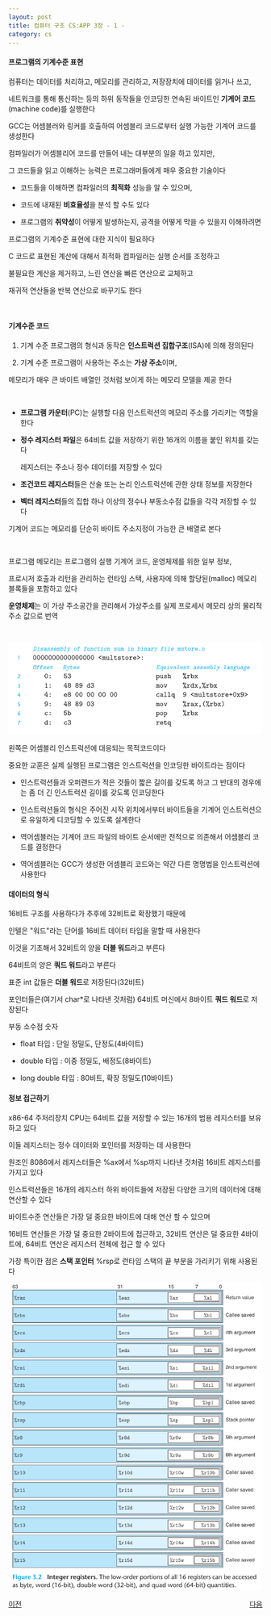 ```yaml
---
layout: post
title: 컴퓨터 구조 CS:APP 3장 - 1 -
category: cs
---
```


#### 프로그램의 기계수준 표현

컴퓨터는 데이터를 처리하고, 메모리를 관리하고, 저장장치에 데이터를 읽거나 쓰고,

네트워크를 통해 통신하는 등의 하위 동작들을 인코딩한 연속된 바이트인 **기계어 코드**(machine code)를 실행한다

GCC는 어셈블러와 링커를 호출하여 어셈블리 코드로부터 실행 가능한 기계어 코드를 생성한다

컴파일러가 어셈블리어 코드를 만들어 내는 대부분의 일을 하고 있지만,

그 코드들을 읽고 이해하는 능력은 프로그래머들에게 매우 중요한 기술이다

- 코드들을 이해하면 컴파일러의 **최적화** 성능을 알 수 있으며,

- 코드에 내재된 **비효율성**을 분석 할 수도 있다

- 프로그램의 **취약성**이 어떻게 발생하는지, 공격을 어떻게 막을 수 있을지 이해하려면

프로그램의 기계수준 표현에 대한 지식이 필요하다

C 코드로 표현된 계산에 대해서 최적화 컴파일러는 실행 순서를 조정하고

불필요한 계산을 제거하고, 느린 연산을 빠른 연산으로 교체하고

재귀적 연산들을 반복 연산으로 바꾸기도 한다

&nbsp;

#### 기계수준 코드

1. 기계 수준 프로그램의 형식과 동작은 **인스트럭션 집합구조**(ISA)에 의해 정의된다

2. 기계 수준 프로그램이 사용하는 주소는 **가상 주소**이며,

메모리가 매우 큰 바이트 배열인 것처럼 보이게 하는 메모리 모델을 제공 한다

&nbsp;

- **프로그램 카운터**(PC)는 실행할 다음 인스트럭션의 메모리 주소를 가리키는 역할을 한다

- **정수 레지스터 파일**은 64비트 값을 저장하기 위한 16개의 이름을 붙인 위치를 갖는다

  레지스터는 주소나 정수 데이터를 저장할 수 있다

- **조건코드 레지스터**들은 산술 또는 논리 인스트럭션에 관한 상태 정보를 저장한다

- **벡터 레지스터**들의 집합 하나 이상의 정수나 부동소수점 값들을 각각 저장할 수 있다

기계어 코드는 메모리를 단순히 바이트 주소지정이 가능한 큰 배열로 본다

&nbsp;

프로그램 메모리는 프로그램의 실행 기계어 코드, 운영체제를 위한 일부 정보,

프로시저 호출과 리턴을 관리하는 런타임 스택, 사용자에 의해 할당된(malloc) 메모리 블록들을 포함하고 있다

**운영체제**는 이 가상 주소공간을 관리해서 가상주소를 실제 프로세서 메모리 상의 물리적 주소 값으로 번역

&nbsp;

![목적코드와 어셈블리어](/assets/images/cs/cs-app/cs-app-03-01-01.png)

왼쪽은 어셈블리 인스트럭션에 대응되는 목적코드이다

중요한 교훈은 실제 실행된 프로그램은 인스트럭션을 인코딩한 바이트라는 점이다

- 인스트럭션들과 오퍼랜드가 적은 것들이 짧은 길이를 갖도록 하고 그 반대의 경우에는 좀 더 긴 인스트럭션 길이를 갖도록 인코딩한다

- 인스트럭션들의 형식은 주어진 시작 위치에서부터 바이트들을 기계어 인스트럭션으로 유일하게 디코딩할 수 있도록 설계한다

- 역어셈블러는 기계어 코드 파일의 바이트 순서에만 전적으로 의존해서 어셈블리 코드를 결정한다

- 역어셈블러는 GCC가 생성한 어셈블리 코드와는 약간 다른 명명법을 인스트럭션에 사용한다

#### 데이터의 형식

16비트 구조를 사용하다가 추후에 32비트로 확장했기 때문에 

인텔은 "워드"라는 단어를 16비트 데이터 타입을 말할 때 사용한다

이것을 기초해서 32비트의 양을 **더블 워드**라고 부른다

64비트의 양은 **쿼드 워드**라고 부른다

표준 int 값들은 **더블 워드**로 저장된다(32비트)

포인터들은(여기서 char*로 나타낸 것처럼) 64비트 머신에서 8바이트 **쿼드 워드**로 저장된다

부동 소수점 숫자

- float 타입 : 단일 정밀도, 단정도(4바이트)

- double 타입 : 이중 정밀도, 배정도(8바이트)

- long double 타입 : 80비트, 확장 정밀도(10바이트)

#### 정보 접근하기

x86-64 주처리장치 CPU는 64비트 값을 저장할 수 있는 16개의 범용 레지스터를 보유하고 있다

이들 레지스터는 정수 데이터와 포인터를 저장하는 데 사용한다

원조인 8086에서 레지스터들은 %ax에서 %sp까지 나타낸 것처럼 16비트 레지스터를 가지고 있다

인스트럭션들은 16개의 레지스터 하위 바이트들에 저장된 다양한 크기의 데이터에 대해 연산할 수 있다

바이트수준 연산들은 가장 덜 중요한 바이트에 대해 연산 할 수 있으며

16비트 연산들은 가장 덜 중요한 2바이트에 접근하고, 32비트 연산은 덜 중요한 4바이트에, 64비트 연산은 레지스터 전체에 접근 할 수 있다

가장 특이한 점은 **스택 포인터** %rsp로 런타임 스택의 끝 부분을 가리키기 위해 사용된다

![정수 레지스터](/assets/images/cs/cs-app/cs-app-03-01-02.png)

<p style="display: flex; justify-content: space-between;">
<a href="cs-02-06.html">이전</a>
<a href="cs-03-02.html">다음</a>
</p>